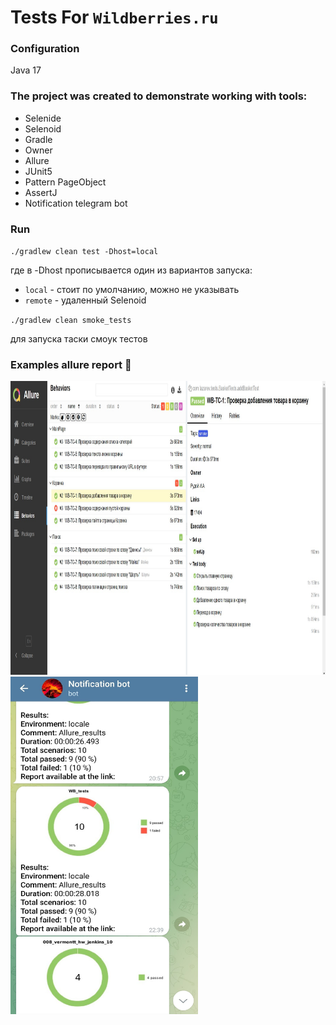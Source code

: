 # Tests For `Wildberries.ru`

### Configuration

Java 17

### The project was created to demonstrate working with tools:
- Selenide
- Selenoid
- Gradle
- Owner
- Allure
- JUnit5
- Pattern PageObject
- AssertJ
- Notification telegram bot

### Run
`./gradlew clean test -Dhost=local`

где в -Dhost прописывается один из вариантов запуска:

* `local` - стоит по умолчанию, можно не указывать
* `remote` - удаленный Selenoid

`./gradlew clean smoke_tests`

для запуска таски смоук тестов


### Examples allure report :ghost:


<img src="https://github.com/vermontt/wildberries_example_tests/blob/master/notifications/Screenshot_003341.jpg" width="870" height="470"/>

<img src="https://github.com/vermontt/wildberries_example_tests/blob/master/notifications/Screenshot_003342.jpg" width="300" height="540"/>

